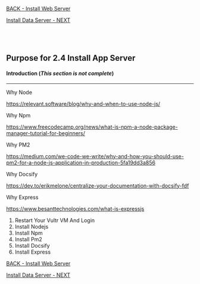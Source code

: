 <!-- ------------------------------------------------------------------------- -->

<div class="page-back">

[BACK - Install Web Server     ](/Setup/purposes/pfr0303_Setup-Web-Server-Ubuntu.md)
</div><div class="page-next">

[Install Data Server - NEXT](/Setup/purposes/pfr0305_Setup-Data-Server-Ubuntu.md)
</div><div style="margin-top:35px">&nbsp;</div>

<!-- ------------------------------------------------------------------------- -->


## Purpose for 2.4 Install App Server

#### Introduction  (*This section is not complete*)
----
Why Node

https://relevant.software/blog/why-and-when-to-use-node-js/

Why Npm

https://www.freecodecamp.org/news/what-is-npm-a-node-package-manager-tutorial-for-beginners/

Why PM2

https://medium.com/we-code-we-write/why-and-how-you-should-use-pm2-for-a-node-js-application-in-production-5fa19dd3a856

Why Docsify

https://dev.to/erikmelone/centralize-your-documentation-with-docsify-fdf

Why Express

https://www.besanttechnologies.com/what-is-expressjs




1. Restart Your Vultr VM And Login
2. Install Nodejs
3. Install Npm
4. Install Pm2
5. Install Docsify
6. Install Express

<!-- ------------------------------------------------------------------------- -->

<div class="page-back">

[BACK - Install Web Server     ](/Setup/purposes/pfr0303_Setup-Web-Server-Ubuntu.md)
</div><div class="page-next">

[Install Data Server - NEXT](/Setup/purposes/pfr0305_Setup-Data-Server-Ubuntu.md)
</div>

<!-- ------------------------------------------------------------------------- -->

